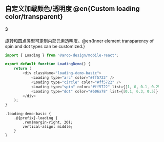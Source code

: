 ## 自定义加载颜色/透明度 @en{Custom loading color/transparent}

#### 3

旋转和圆点类型可定制内部元素透明度。@en{Inner element transparency of spin and dot types can be customized.}

```js
import { Loading } from '@arco-design/mobile-react';

export default function LoadingDemo() {
    return (
        <div className="loading-demo-basic">
            <Loading type="arc" color="#ff5722" />
            <Loading type="circle" color="#ff5722" />
            <Loading type="spin" color="#ff5722" list={[1, 0, 0.1, 0.25, 0.4, 0.55, 0.7, 0.85]} />
            <Loading type="dot" color="#606a78" list={[0.1, 0.3, 0.5]} />
        </div>
    );
}
```

```less
.loading-demo-basic {
    .@{prefix}-loading {
        .rem(margin-right, 20);
        vertical-align: middle;
    }
}
```
